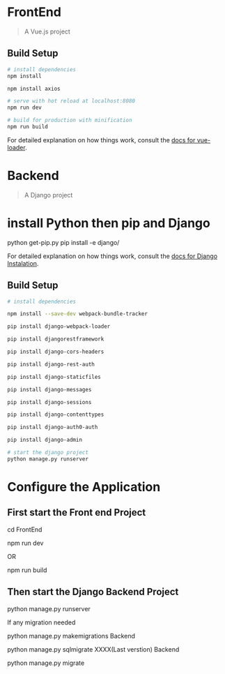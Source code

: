 # FrontEnd

> A Vue.js project

## Build Setup

``` bash
# install dependencies
npm install

npm install axios

# serve with hot reload at localhost:8080
npm run dev

# build for production with minification
npm run build
```

For detailed explanation on how things work, consult the [docs for vue-loader](http://vuejs.github.io/vue-loader).

# Backend

> A Django project 

# install Python then pip and Django 

python get-pip.py
pip install -e django/

For detailed explanation on how things work, consult the [docs for Django Instalation](https://docs.djangoproject.com/en/2.1/topics/install/).  

## Build Setup

``` bash
# install dependencies

npm install --save-dev webpack-bundle-tracker

pip install django-webpack-loader

pip install djangorestframework

pip install django-cors-headers

pip install django-rest-auth

pip install django-staticfiles

pip install django-messages

pip install django-sessions

pip install django-contenttypes

pip install django-auth0-auth

pip install django-admin

# start the django project 
python manage.py runserver
```

# Configure the Application

## First start the Front end Project

cd FrontEnd

npm run dev 

OR

npm run build

## Then start the Django Backend Project

python manage.py runserver

If any migration needed 

python manage.py makemigrations Backend

python manage.py sqlmigrate XXXX(Last verstion) Backend

python manage.py migrate
